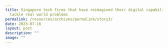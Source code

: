 ```yaml
---
title: Singapore tech firms that have reimagined their digital capabilities to
  tackle real world problems
permalink: /resources/archives/permalink/story3/
date: 2023-07-16
layout: post
description: ""
image: ""
---
```

